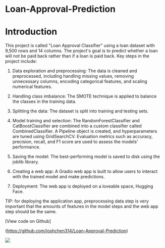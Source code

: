 # Loan-Approval-Prediction
# Introduction
This project is called "Loan Approval Classifier" using a loan dataset with 9,500 rows and 14 columns. The project's goal is to predict whether a loan will not be paid back rather than if a loan is paid back. Key steps in the project include:

1. Data exploration and preprocessing: The data is cleaned and preprocessed, including handling missing values, removing unnecessary columns, encoding categorical features, and scaling numerical features.

1. Handling class imbalance: The SMOTE technique is applied to balance the classes in the training data.

1. Splitting the data: The dataset is split into training and testing sets.

1. Model training and selection: The RandomForestClassifier and CatBoostClassifier are combined into a custom classifier called CombinedClassifier. A Pipeline object is created, and hyperparameters are tuned using GridSearchCV. Evaluation metrics such as accuracy, precision, recall, and F1 score are used to assess the models' performance.

1. Saving the model: The best-performing model is saved to disk using the joblib library.

1. Creating a web app: A Gradio web app is built to allow users to interact with the trained model and make predictions.

1. Deployment: The web app is deployed on a loveable space, Hugging Face.

TIP: for deploying the application app, preprocessing data step is very important that the amounts of features in the model steps and the web app step should be the same. 

[View code on Github]

(https://github.com/joshchen314/Loan-Approval-Prediction)

<img src="images/P00120230418.PNG?raw=true"/>
